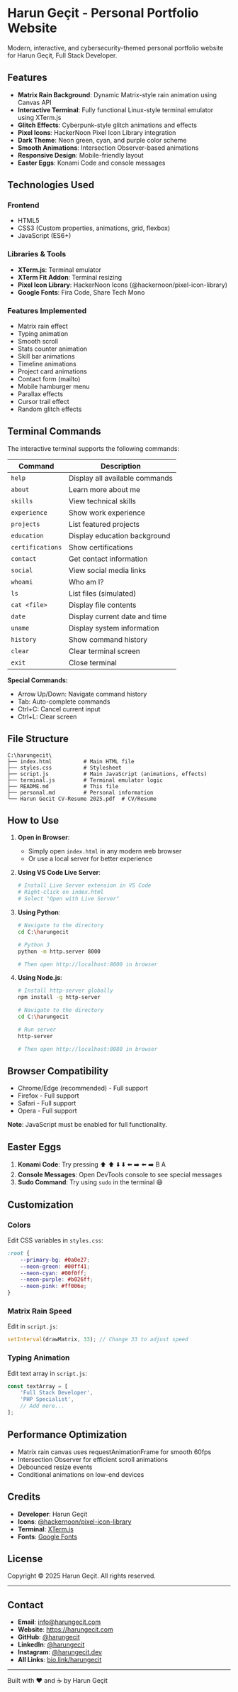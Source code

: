 # Harun Geçit - Personal Portfolio Website

Modern, interactive, and cybersecurity-themed personal portfolio website for Harun Geçit, Full Stack Developer.

## Features

- **Matrix Rain Background**: Dynamic Matrix-style rain animation using Canvas API
- **Interactive Terminal**: Fully functional Linux-style terminal emulator using XTerm.js
- **Glitch Effects**: Cyberpunk-style glitch animations and effects
- **Pixel Icons**: HackerNoon Pixel Icon Library integration
- **Dark Theme**: Neon green, cyan, and purple color scheme
- **Smooth Animations**: Intersection Observer-based animations
- **Responsive Design**: Mobile-friendly layout
- **Easter Eggs**: Konami Code and console messages

## Technologies Used

### Frontend
- HTML5
- CSS3 (Custom properties, animations, grid, flexbox)
- JavaScript (ES6+)

### Libraries & Tools
- **XTerm.js**: Terminal emulator
- **XTerm Fit Addon**: Terminal resizing
- **Pixel Icon Library**: HackerNoon Icons (@hackernoon/pixel-icon-library)
- **Google Fonts**: Fira Code, Share Tech Mono

### Features Implemented
- Matrix rain effect
- Typing animation
- Smooth scroll
- Stats counter animation
- Skill bar animations
- Timeline animations
- Project card animations
- Contact form (mailto)
- Mobile hamburger menu
- Parallax effects
- Cursor trail effect
- Random glitch effects

## Terminal Commands

The interactive terminal supports the following commands:

| Command | Description |
|---------|-------------|
| `help` | Display all available commands |
| `about` | Learn more about me |
| `skills` | View technical skills |
| `experience` | Show work experience |
| `projects` | List featured projects |
| `education` | Display education background |
| `certifications` | Show certifications |
| `contact` | Get contact information |
| `social` | View social media links |
| `whoami` | Who am I? |
| `ls` | List files (simulated) |
| `cat <file>` | Display file contents |
| `date` | Display current date and time |
| `uname` | Display system information |
| `history` | Show command history |
| `clear` | Clear terminal screen |
| `exit` | Close terminal |

**Special Commands:**
- Arrow Up/Down: Navigate command history
- Tab: Auto-complete commands
- Ctrl+C: Cancel current input
- Ctrl+L: Clear screen

## File Structure

```
C:\harungecit\
├── index.html          # Main HTML file
├── styles.css          # Stylesheet
├── script.js           # Main JavaScript (animations, effects)
├── terminal.js         # Terminal emulator logic
├── README.md           # This file
├── personal.md         # Personal information
└── Harun Gecit CV-Resume 2025.pdf  # CV/Resume
```

## How to Use

1. **Open in Browser**:
   - Simply open `index.html` in any modern web browser
   - Or use a local server for better experience

2. **Using VS Code Live Server**:
   ```bash
   # Install Live Server extension in VS Code
   # Right-click on index.html
   # Select "Open with Live Server"
   ```

3. **Using Python**:
   ```bash
   # Navigate to the directory
   cd C:\harungecit

   # Python 3
   python -m http.server 8000

   # Then open http://localhost:8000 in browser
   ```

4. **Using Node.js**:
   ```bash
   # Install http-server globally
   npm install -g http-server

   # Navigate to the directory
   cd C:\harungecit

   # Run server
   http-server

   # Then open http://localhost:8080 in browser
   ```

## Browser Compatibility

- Chrome/Edge (recommended) - Full support
- Firefox - Full support
- Safari - Full support
- Opera - Full support

**Note**: JavaScript must be enabled for full functionality.

## Easter Eggs

1. **Konami Code**: Try pressing ⬆️ ⬆️ ⬇️ ⬇️ ⬅️ ➡️ ⬅️ ➡️ B A
2. **Console Messages**: Open DevTools console to see special messages
3. **Sudo Command**: Try using `sudo` in the terminal 😄

## Customization

### Colors
Edit CSS variables in `styles.css`:
```css
:root {
    --primary-bg: #0a0e27;
    --neon-green: #00ff41;
    --neon-cyan: #00f0ff;
    --neon-purple: #b026ff;
    --neon-pink: #ff006e;
}
```

### Matrix Rain Speed
Edit in `script.js`:
```javascript
setInterval(drawMatrix, 33); // Change 33 to adjust speed
```

### Typing Animation
Edit text array in `script.js`:
```javascript
const textArray = [
    'Full Stack Developer',
    'PHP Specialist',
    // Add more...
];
```

## Performance Optimization

- Matrix rain canvas uses requestAnimationFrame for smooth 60fps
- Intersection Observer for efficient scroll animations
- Debounced resize events
- Conditional animations on low-end devices

## Credits

- **Developer**: Harun Geçit
- **Icons**: [@hackernoon/pixel-icon-library](https://pixeliconlibrary.com/)
- **Terminal**: [XTerm.js](https://xtermjs.org/)
- **Fonts**: [Google Fonts](https://fonts.google.com/)

## License

Copyright © 2025 Harun Geçit. All rights reserved.

---

## Contact

- **Email**: info@harungecit.com
- **Website**: https://harungecit.com
- **GitHub**: [@harungecit](https://github.com/harungecit)
- **LinkedIn**: [@harungecit](https://linkedin.com/in/harungecit)
- **Instagram**: [@harungecit.dev](https://instagram.com/harungecit.dev)
- **All Links**: [bio.link/harungecit](https://bio.link/harungecit)

---

Built with ❤️ and ☕ by Harun Geçit
